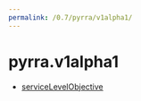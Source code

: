 ```yaml
---
permalink: /0.7/pyrra/v1alpha1/
---
```


# pyrra.v1alpha1



* [serviceLevelObjective](serviceLevelObjective.md)